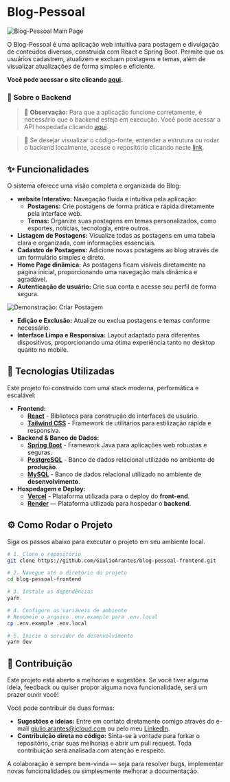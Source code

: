 # Blog-Pessoal

![Blog-Pessoal Main Page](https://i.postimg.cc/QMdtSBhw/blogpessoal.png)

O Blog-Pessoal é uma aplicação web intuitiva para postagem e divulgação de conteúdos diversos, construída com React e Spring Boot. Permite que os usuários cadastrem, atualizem e excluam postagens e temas, além de visualizar atualizações de forma simples e eficiente. 

**Você pode acessar o site clicando [aqui](https://blog-pessoal-frontend-bice.vercel.app/).**

### 🔗 **Sobre o Backend**
>🔧 **Observação:** Para que a aplicação funcione corretamente, é necessário que o backend esteja em execução. Você pode acessar a API hospedada clicando [aqui](https://blogpessoal-nngj.onrender.com/).

>📂 Se desejar visualizar o código-fonte, entender a estrutura ou rodar o backend localmente, acesse o repositório clicando neste [link](https://github.com/GiulioArantes/blog-pessoal).

## ✨ Funcionalidades

O sistema oferece uma visão completa e organizada do Blog:

* **website Interativo:** Navegação fluida e intuitiva pela aplicação:
    * **Postagens:** Crie postagens de forma prática e rápida diretamente pela interface web.
    * **Temas:** Organize suas postagens em temas personalizados, como esportes, notícias, tecnologia, entre outros.
* **Listagem de Postagens:** Visualize todas as postagens em uma tabela clara e organizada, com informações essenciais.
* **Cadastro de Postagens:** Adicione novas postagens ao blog através de um formulário simples e direto.
* **Home Page dinâmica:** As postagens ficam visíveis diretamente na página inicial, proporcionando uma navegação mais dinâmica e agradável.
* **Autenticação de usuário:** Crie sua conta e acesse seu perfil de forma segura.

![Demonstração: Criar Postagem](https://i.postimg.cc/RFnvbK8s/blogpessoal.gif)

* **Edição e Exclusão:** Atualize ou exclua postagens e temas conforme necessário.
* **Interface Limpa e Responsiva:** Layout adaptado para diferentes dispositivos, proporcionando uma ótima experiência tanto no desktop quanto no mobile.

## 🚀 Tecnologias Utilizadas

Este projeto foi construído com uma stack moderna, performática e escalável:

* **Frontend:**
    * [**React**](https://reactjs.org/) - Biblioteca para construção de interfaces de usuário.
    * [**Tailwind CSS**](https://tailwindcss.com/) - Framework de utilitários para estilização rápida e responsiva.
* **Backend & Banco de Dados:**
    * [**Spring Boot**](https://spring.io/projects/spring-boot) - Framework Java para aplicações web robustas e seguras.
    * [**PostgreSQL**](https://www.postgresql.org/) - Banco de dados relacional utilizado no ambiente de **produção**.
    * [**MySQL**](https://www.mysql.com/) - Banco de dados relacional utilizado no ambiente de **desenvolvimento**.
* **Hospedagem e Deploy:**
    * [**Vercel**](https://vercel.com/) - Plataforma utilizada para o deploy do **front-end**.
    * [**Render**](https://render.com/) — Plataforma utilizada para hospedar o **backend**.

## ⚙️ Como Rodar o Projeto

Siga os passos abaixo para executar o projeto em seu ambiente local.

```bash
# 1. Clone o repositório
git clone https://github.com/GiulioArantes/blog-pessoal-frontend.git

# 2. Navegue até o diretório do projeto
cd blog-pessoal-frontend

# 3. Instale as dependências
yarn

# 4. Configure as variáveis de ambiente
# Renomeie o arquivo .env.example para .env.local
cp .env.example .env.local

# 5. Inicie o servidor de desenvolvimento
yarn dev
```

## 🤝 Contribuição

Este projeto está aberto a melhorias e sugestões. Se você tiver alguma ideia, feedback ou quiser propor alguma nova funcionalidade, será um prazer ouvir você!

Você pode contribuir de duas formas:
* **Sugestões e ideias:** Entre em contato diretamente comigo através do e-mail [giulio.arantes@icloud.com](giulio.arantes@icloud.com) ou pelo meu [LinkedIn](https://www.linkedin.com/in/giulio-arantes/).
* **Contribuição direta no código:** Sinta-se à vontade para forkar o repositório, criar suas melhorias e abrir um pull request. Toda contribuição será analisada com atenção e respeito.

A colaboração é sempre bem-vinda — seja para resolver bugs, implementar novas funcionalidades ou simplesmente melhorar a documentação.
